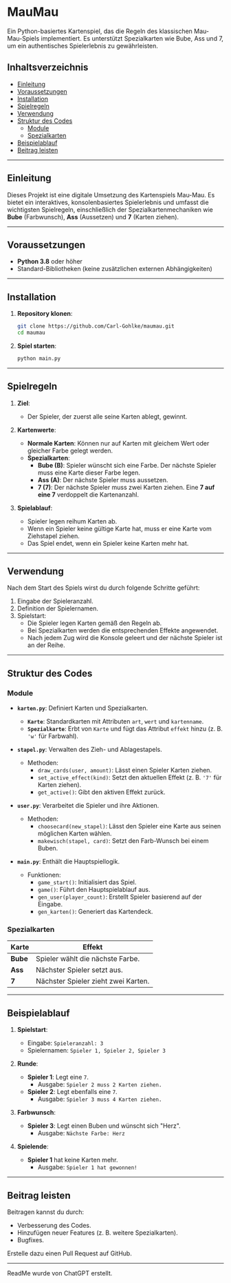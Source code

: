 # MauMau

Ein Python-basiertes Kartenspiel, das die Regeln des klassischen Mau-Mau-Spiels implementiert. Es unterstützt Spezialkarten wie Bube, Ass und 7, um ein authentisches Spielerlebnis zu gewährleisten.

## Inhaltsverzeichnis
- [Einleitung](#einleitung)
- [Voraussetzungen](#voraussetzungen)
- [Installation](#installation)
- [Spielregeln](#spielregeln)
- [Verwendung](#verwendung)
- [Struktur des Codes](#struktur-des-codes)
  - [Module](#module)
  - [Spezialkarten](#spezialkarten)
- [Beispielablauf](#beispielablauf)
- [Beitrag leisten](#beitrag-leisten)


---

## Einleitung

Dieses Projekt ist eine digitale Umsetzung des Kartenspiels Mau-Mau. Es bietet ein interaktives, konsolenbasiertes Spielerlebnis und umfasst die wichtigsten Spielregeln, einschließlich der Spezialkartenmechaniken wie **Bube** (Farbwunsch), **Ass** (Aussetzen) und **7** (Karten ziehen).

---

## Voraussetzungen

- **Python 3.8** oder höher
- Standard-Bibliotheken (keine zusätzlichen externen Abhängigkeiten)

---

## Installation

1. **Repository klonen**:
   ```bash
   git clone https://github.com/Carl-Gohlke/maumau.git
   cd maumau
   ```

2. **Spiel starten**:
   ```bash
   python main.py
   ```

---

## Spielregeln

1. **Ziel**: 
   - Der Spieler, der zuerst alle seine Karten ablegt, gewinnt.

2. **Kartenwerte**:
   - **Normale Karten**: Können nur auf Karten mit gleichem Wert oder gleicher Farbe gelegt werden.
   - **Spezialkarten**:
     - **Bube (B)**: Spieler wünscht sich eine Farbe. Der nächste Spieler muss eine Karte dieser Farbe legen.
     - **Ass (A)**: Der nächste Spieler muss aussetzen.
     - **7 (7)**: Der nächste Spieler muss zwei Karten ziehen. Eine **7 auf eine 7** verdoppelt die Kartenanzahl.

3. **Spielablauf**:
   - Spieler legen reihum Karten ab.
   - Wenn ein Spieler keine gültige Karte hat, muss er eine Karte vom Ziehstapel ziehen.
   - Das Spiel endet, wenn ein Spieler keine Karten mehr hat.

---

## Verwendung

Nach dem Start des Spiels wirst du durch folgende Schritte geführt:
1. Eingabe der Spieleranzahl.
2. Definition der Spielernamen.
3. Spielstart:
   - Die Spieler legen Karten gemäß den Regeln ab.
   - Bei Spezialkarten werden die entsprechenden Effekte angewendet.
   - Nach jedem Zug wird die Konsole geleert und der nächste Spieler ist an der Reihe.

---

## Struktur des Codes

### Module

- **`karten.py`**: Definiert Karten und Spezialkarten.
  - **`Karte`**: Standardkarten mit Attributen `art`, `wert` und `kartenname`.
  - **`Spezialkarte`**: Erbt von `Karte` und fügt das Attribut `effekt` hinzu (z. B. `'w'` für Farbwahl).

- **`stapel.py`**: Verwalten des Zieh- und Ablagestapels.
  - Methoden:
    - `draw_cards(user, amount)`: Lässt einen Spieler Karten ziehen.
    - `set_active_effect(kind)`: Setzt den aktuellen Effekt (z. B. `'7'` für Karten ziehen).
    - `get_active()`: Gibt den aktiven Effekt zurück.

- **`user.py`**: Verarbeitet die Spieler und ihre Aktionen.
  - Methoden:
    - `choosecard(new_stapel)`: Lässt den Spieler eine Karte aus seinen möglichen Karten wählen.
    - `makewisch(stapel, card)`: Setzt den Farb-Wunsch bei einem Buben.

- **`main.py`**: Enthält die Hauptspiellogik.
  - Funktionen:
    - `game_start()`: Initialisiert das Spiel.
    - `game()`: Führt den Hauptspielablauf aus.
    - `gen_user(player_count)`: Erstellt Spieler basierend auf der Eingabe.
    - `gen_karten()`: Generiert das Kartendeck.

### Spezialkarten

| Karte   | Effekt                                |
|---------|---------------------------------------|
| **Bube**| Spieler wählt die nächste Farbe.      |
| **Ass** | Nächster Spieler setzt aus.           |
| **7**   | Nächster Spieler zieht zwei Karten.   |

---

## Beispielablauf

1. **Spielstart**:
   - Eingabe: `Spieleranzahl: 3`
   - Spielernamen: `Spieler 1, Spieler 2, Spieler 3`

2. **Runde**:
   - **Spieler 1**: Legt eine `7`.
     - Ausgabe: `Spieler 2 muss 2 Karten ziehen.`
   - **Spieler 2**: Legt ebenfalls eine `7`.
     - Ausgabe: `Spieler 3 muss 4 Karten ziehen.`

3. **Farbwunsch**:
   - **Spieler 3**: Legt einen Buben und wünscht sich "Herz".
     - Ausgabe: `Nächste Farbe: Herz`

4. **Spielende**:
   - **Spieler 1** hat keine Karten mehr.
     - Ausgabe: `Spieler 1 hat gewonnen!`

---

## Beitrag leisten

Beitragen kannst du durch:
- Verbesserung des Codes.
- Hinzufügen neuer Features (z. B. weitere Spezialkarten).
- Bugfixes.

Erstelle dazu einen Pull Request auf GitHub.


---

ReadMe wurde von ChatGPT erstellt.
